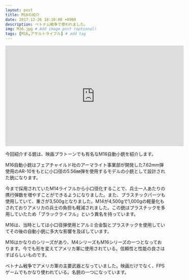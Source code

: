 ```yaml
---
layout: post
title: M16の紹介
date: 2017-12-26 18:10:00 +0900
description: ベトナム戦争で使われました。
img: M16.jpg # Add image post (optional)
tags: [M16,アサルトライフル] # add tag
---
```

<iframe width="560" height="315" src="https://www.youtube.com/embed/d8Eqplz6nx8" frameborder="0" allow="autoplay; encrypted-media" allowfullscreen></iframe>

今回紹介する銃は、映画プラトーンでも有名なM16自動小銃を紹介します。

M16自動小銃はフェアチャイルド社のアーマライト事業部が開発した7.62mm弾使用のAR-10をもとに小口径の5.56㎜弾を使用するモデルの小銃として設計された銃になります。

今まで採用されていたM14ライフルから小口径化することで、兵士一人あたりの携行弾数を増やすことができるようになりました。また、プラスチックパーツも使用していて、重さが3,500gとなりました。M14が4,500gで1,000gの軽量化もされておりアメリカの兵士の負担も軽減されました。この銃はプラスチックを多用していたため「ブラックライフル」という異名を持っています。

M16は、当時としては小口径弾使用とアルミ合金製とプラスチックを使用していてその後の自動小銃に多大な影響を及ぼしています。

M16はかなりのシリーズがあり、M4シリーズもM16シリーズの一つとなっております。今でも形を変えてアメリカ軍に使用されている。信頼性と性能の良さはすばらしいものです。

ベトナム戦争でアメリカ軍の主要武器となっていました。映画だけでなく、FPSゲームでもかなり使われている。名銃の一つになっています。
